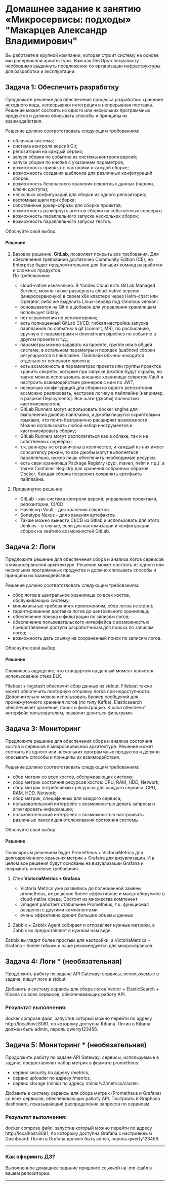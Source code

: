 # Домашнее задание к занятию «Микросервисы: подходы» "Макарцев Александр Владимирович"

Вы работаете в крупной компании, которая строит систему на основе микросервисной архитектуры.
Вам как DevOps-специалисту необходимо выдвинуть предложение по организации инфраструктуры для разработки и эксплуатации.


## Задача 1: Обеспечить разработку

Предложите решение для обеспечения процесса разработки: хранение исходного кода, непрерывная интеграция и непрерывная поставка. 
Решение может состоять из одного или нескольких программных продуктов и должно описывать способы и принципы их взаимодействия.

Решение должно соответствовать следующим требованиям:
- облачная система;
- система контроля версий Git;
- репозиторий на каждый сервис;
- запуск сборки по событию из системы контроля версий;
- запуск сборки по кнопке с указанием параметров;
- возможность привязать настройки к каждой сборке;
- возможность создания шаблонов для различных конфигураций сборок;
- возможность безопасного хранения секретных данных (пароли, ключи доступа);
- несколько конфигураций для сборки из одного репозитория;
- кастомные шаги при сборке;
- собственные докер-образы для сборки проектов;
- возможность развернуть агентов сборки на собственных серверах;
- возможность параллельного запуска нескольких сборок;
- возможность параллельного запуска тестов.

Обоснуйте свой выбор.

#### Решение
1) Базовое решение: **GitLab**, позволяет покрыть все требования. Для обеспечения требований достаточно Community Edition (CE), но Enterprise будет предпочтительнее для больших команд разработки и сложных продуктов.  
По требованиям:
   - cloud-native изначально. В Yandex Cloud есть GitLab Managed Service, можно также развернуть cloud-native версию (микросервисную) в своем k8s кластере через Helm-chart или Operator, либо же выделить Linux-сервер под Omnibus version;  
   - основывается на Git и в добавок для управления хранилищем использует Gitaly;
   - нет ограничения по репозиториям;
   - есть полноценный GitLab CI/CD, гибкая настройка запуска пайплайнов по событию в git (commit, MR), по расписанию, вручную с параметрами и downstream pipelines по событию в другом проекте и т.д.;
   - параметры можно задавать на проекте, группе или в общей системе, в остальном параметры и порядок (шаблон) сборки регулируются в пайплайне. Пайплайн обычно находится отдельно от основного проекта;
   - есть возможность в парамметрах проекта или группы проектов хранить секреты, которые при запуске джобов будут скрыты, но также можно использовать внешнее хранилище секретов Vault и настроить взаимодействие раннеров с ним по JWT;
   - несколько конфигураций для сборки из одного репозитория возможно реализовать, настроив логику в пайплайне (например, в разрезе Deployments). Все шаги (джобы) полностью кастомизируются;
   - GitLab Runners могут использовать docker engine для выполнения джобов пайплайна, и джобы пишутся скриптовыми языками, что почти безгранично расширяет возможности. Можно использовать любой набор инструментов и кастомизировать сборку;
   - GitLab Runners могут располагаться как в облаке, так и на собственных серверах;
   - т.к. раннеры не ограничены в количестве, и каждый из них имеет concurrency режим, то все джобы могут выполняться параллельно, нужно лишь обеспечить необходимые ресурсы;
   - есть свои хранилища Package Registry (pypi, maven, helm и т.д.), а также Container Registry для хранения собранных образов Docker.  Каждая сборка позволяет сохранять артефакты пайплайна.


2) Продвинутое решение:
    - GitLab - как система контроля версий, управление проектами, репозитории, CI/CD
    - Hashicorp Vault - для хранения секретов
    - Sonatype Nexus - для хранения артефактов 
    - Также можно вынести CI/CD из Gitlab и использовать для этого Jenkins - в случае, если для кастомизации и конфигурации сборок не хватило возможностей GitLab. 

## Задача 2: Логи

Предложите решение для обеспечения сбора и анализа логов сервисов в микросервисной архитектуре.
Решение может состоять из одного или нескольких программных продуктов и должно описывать способы и принципы их взаимодействия.

Решение должно соответствовать следующим требованиям:
- сбор логов в центральное хранилище со всех хостов, обслуживающих систему;
- минимальные требования к приложениям, сбор логов из stdout;
- гарантированная доставка логов до центрального хранилища;
- обеспечение поиска и фильтрации по записям логов;
- обеспечение пользовательского интерфейса с возможностью предоставления доступа разработчикам для поиска по записям логов;
- возможность дать ссылку на сохранённый поиск по записям логов.

Обоснуйте свой выбор.

#### Решение
Сложилось ощущение, что стандартом на данный момент является использование стека ELK.

Filebeat + logstash обеспечит сбор данных из stdout.
Filebeat также может обеспечить повторную отправку логов при недоступности. Дополнительно можно использовать брокер сообщений для промежуточного хранения логов (по типу Kafka).
Elasticsearch обеспечивает хранение, поиск и фильтрацию.
Kibana обеспечит интерфейс пользователям, позволит делиться фильтрами.

## Задача 3: Мониторинг

Предложите решение для обеспечения сбора и анализа состояния хостов и сервисов в микросервисной архитектуре.
Решение может состоять из одного или нескольких программных продуктов и должно описывать способы и принципы их взаимодействия.

Решение должно соответствовать следующим требованиям:
- сбор метрик со всех хостов, обслуживающих систему;
- сбор метрик состояния ресурсов хостов: CPU, RAM, HDD, Network;
- сбор метрик потребляемых ресурсов для каждого сервиса: CPU, RAM, HDD, Network;
- сбор метрик, специфичных для каждого сервиса;
- пользовательский интерфейс с возможностью делать запросы и агрегировать информацию;
- пользовательский интерфейс с возможностью настраивать различные панели для отслеживания состояния системы.

Обоснуйте свой выбор.

#### Решение
Популярным решением будет Prometheus + VictoriaMetrics для долговременного хранения метрик + Grafana для визуализации. И в целом все решения будут основаны на визуализации Grafana и покрывать основные требования.

1. Стек **VictoriaMetrics + Grafana**
   - Victoria Metrics уже развились до полноценной замены prometheus, их решение более эффективное и масштабируемое в cloud-native среде. Состоит из множества компонент
   - vmagent работает стабильнее Prometheus, т.к. функционал разделен с другими компонентами
   - очень эффективно хранит большие объемы данных

2. Zabbix + Zabbix Agent собирает и отправляет нужные метрики, в Zabbix их предоставляет в нужном нам виде.

Zabbix выглядит более простым для настройки, а VictoriaMetrics + Grafana – более гибким и чаще рекомендуется для микросервисов.

## Задача 4: Логи * (необязательная)

Продолжить работу по задаче API Gateway: сервисы, используемые в задаче, пишут логи в stdout. 

Добавить в систему сервисы для сбора логов Vector + ElasticSearch + Kibana со всех сервисов, обеспечивающих работу API.

### Результат выполнения: 

docker compose файл, запустив который можно перейти по адресу http://localhost:8081, по которому доступна Kibana.
Логин в Kibana должен быть admin, пароль qwerty123456.


## Задача 5: Мониторинг * (необязательная)

Продолжить работу по задаче API Gateway: сервисы, используемые в задаче, предоставляют набор метрик в формате prometheus:

- сервис security по адресу /metrics,
- сервис uploader по адресу /metrics,
- сервис storage (minio) по адресу /minio/v2/metrics/cluster.

Добавить в систему сервисы для сбора метрик (Prometheus и Grafana) со всех сервисов, обеспечивающих работу API.
Построить в Graphana dashboard, показывающий распределение запросов по сервисам.

### Результат выполнения: 

docker compose файл, запустив который можно перейти по адресу http://localhost:8081, по которому доступна Grafana с настроенным Dashboard.
Логин в Grafana должен быть admin, пароль qwerty123456.

---

### Как оформить ДЗ?

Выполненное домашнее задание пришлите ссылкой на .md-файл в вашем репозитории.

---